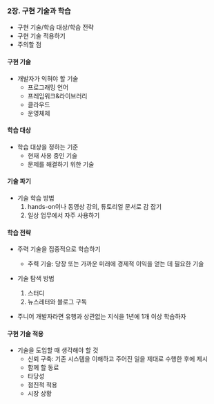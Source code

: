 ### 2장. 구현 기술과 학습
- 구현 기술/학습 대상/학습 전략
- 구현 기술 적용하기
- 주의할 점

#### 구현 기술

- 개발자가 익혀야 할 기술
  - 프로그래밍 언어
  - 프레임워크&라이브러리
  - 클라우드
  - 운영체제
 
#### 학습 대상
- 학습 대상을 정하는 기준
  - 현재 사용 중인 기술
  - 문제를 해결하기 위한 기술

#### 기술 파기

- 기술 학습 방법
  1. hands-on이나 동영상 강의, 튜토리얼 문서로 감 잡기
  2. 일상 업무에서 자주 사용하기 

#### 학습 전략
- 주력 기술을 집중적으로 학습하기 
  - 주력 기술: 당장 또는 가까운 미래에 경제적 이익을 얻는 데 필요한 기술

- 기술 탐색 방법
  1. 스터디
  2. 뉴스레터와 블로그 구독

- 주니어 개발자라면 유행과 상관없는 지식을 1년에 1개 이상 학습하자

#### 구현 기술 적용 
- 기술을 도입할 때 생각해야 할 것
  - 신뢰 구축: 기존 시스템을 이해하고 주어진 일을 제대로 수행한 후에 제시
  - 함께 할 동료
  - 타당성
  - 점진적 적용
  - 시장 상황
